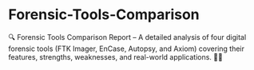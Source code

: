 # Forensic-Tools-Comparison
🔍 Forensic Tools Comparison Report – A detailed analysis of four digital forensic tools (FTK Imager, EnCase, Autopsy, and Axiom) covering their features, strengths, weaknesses, and real-world applications. 📄✨
